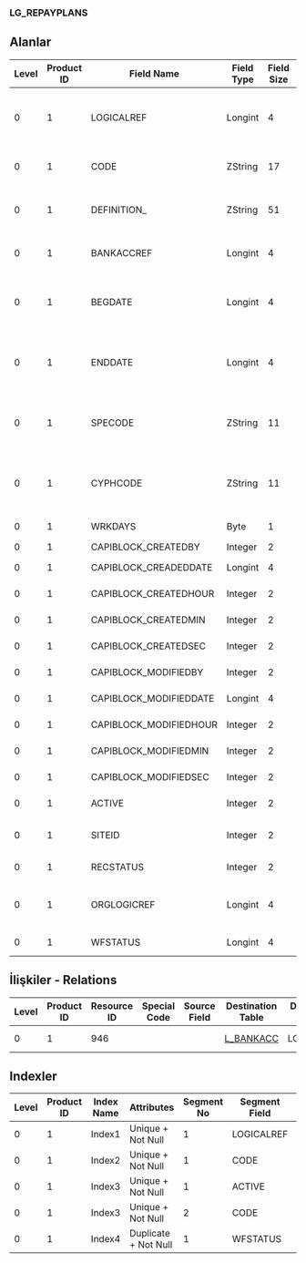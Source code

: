 ### LG_REPAYPLANS

## Alanlar

**Level**|**Product ID**|**Field Name**|**Field Type**|**Field Size**|**Field Offset**|**Türkçe Açıklama**|**Expression**
-----|-----|-----|-----|-----|-----|-----|-----
0|1|LOGICALREF|Longint|4|0|Geri Ödeme Planı Logical Ref.|Back Payment Plan Logical Reference
0|1|CODE|ZString|17|4|Geri Ödeme Plan Kodu|Back Payment Plan Code
0|1|DEFINITION_|ZString|51|21|Geri Ödeme Plan Tanımı|Back Payment Plan Definition
0|1|BANKACCREF|Longint|4|72|Banka Hesapları Referansı|Banks Reference
0|1|BEGDATE|Longint|4|76|Geri Ödeme Plan Tanımı Başlangıç Tarihi|Back Payment Plan Definition Start Date
0|1|ENDDATE|Longint|4|80|Geri Ödeme Plan Tanımı Bitiş Tarihi|Back Payment Plan Definition End Date
0|1|SPECODE|ZString|11|84|Geri Ödeme Plan Tanımı Özel Kodu|Back Payment Plan Definition Aux. Code
0|1|CYPHCODE|ZString|11|95|Geri Ödeme Plan Tanımı Yetki Kodu|Back Payment Plan Definition Auth. Code
0|1|WRKDAYS|Byte|1|106|Çalışma günleri|Working Days
0|1|CAPIBLOCK_CREATEDBY|Integer|2|107|Oluşturan|Created By
0|1|CAPIBLOCK_CREADEDDATE|Longint|4|109|Oluşturulma Tarihi|Created Date
0|1|CAPIBLOCK_CREATEDHOUR|Integer|2|113|Oluşturulma Saati|Created Hour
0|1|CAPIBLOCK_CREATEDMIN|Integer|2|115|Oluşturulma Dakikası|Created Minute
0|1|CAPIBLOCK_CREATEDSEC|Integer|2|117|Oluşturulma Saniyesi|Created Second
0|1|CAPIBLOCK_MODIFIEDBY|Integer|2|119|Değiştiren|Modified By
0|1|CAPIBLOCK_MODIFIEDDATE|Longint|4|121|Değiştirilme Tarihi|Modified Date
0|1|CAPIBLOCK_MODIFIEDHOUR|Integer|2|125|Değiştirilme Saati|Modified Hour
0|1|CAPIBLOCK_MODIFIEDMIN|Integer|2|127|Değiştirilme Dakikası|Modified Minute
0|1|CAPIBLOCK_MODIFIEDSEC|Integer|2|129|Değiştirilme Saniyesi|Modified Second
0|1|ACTIVE|Integer|2|131|Kullanım durumu|Usage Status
0|1|SITEID|Integer|2|133|Veri Merkezi|Data Processing Site
0|1|RECSTATUS|Integer|2|135|Kayıt Durumu|Record Status
0|1|ORGLOGICREF|Longint|4|137|Orijinal Kayıt Log. Ref.|Original Record Logical Reference
0|1|WFSTATUS|Longint|4|141|Kullanımda Değil|Not In Use

## İlişkiler - Relations

**Level**|**Product ID**|**Resource ID**|**Special Code**|**Source Field**|**Destination Table**|**Destination Field**|**Relation Type**|**Extra Condition**
-----|-----|-----|-----|-----|-----|-----|-----|-----
0|1|946|||[L_BANKACC](../LG_BANKACC "L_BANKACC")|LOGICALREF|one-to-one|

## Indexler

**Level**|**Product ID**|**Index Name**|**Attributes**|**Segment No**|**Segment Field**|**Sense**
-----|-----|-----|-----|-----|-----|-----
0|1|Index1|Unique + Not Null|1|LOGICALREF|Ascending
0|1|Index2|Unique + Not Null|1|CODE|Ascending
0|1|Index3|Unique + Not Null|1|ACTIVE|Ascending
0|1|Index3|Unique + Not Null|2|CODE|Ascending
0|1|Index4|Duplicate + Not Null|1|WFSTATUS|Ascending
